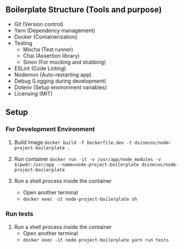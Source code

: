 ## Boilerplate Structure (Tools and purpose)

- Git (Version control)
- Yarn (Dependency management)
- Docker (Containerization)
- Testing
  - Mocha (Test runner)
  - Chai (Assertion library)
  - Sinon (For mocking and stubbing)
- ESLint (Code Linting)
- Nodemon (Auto-restarting app)
- Debug (Logging during development)
- Dotenv (Setup environment variables)
- Licensing (MIT)

## Setup

### For Development Environment

1. Build Image
   `docker build -f Dockerfile.dev -t dsinecos/node-project-boilerplate .`

2. Run container
   `docker run -it -v /usr/app/node_modules -v $(pwd):/usr/app --name=node-project-boilerplate dsinecos/node-project-boilerplate`

3. Run a shell process inside the container
   - Open another terminal
   - `docker exec -it node-project-boilerplate sh`

### Run tests

1. Run a shell process inside the container
   - Open another terminal
   - `docker exec -it node-project-boilerplate yarn run tests`
